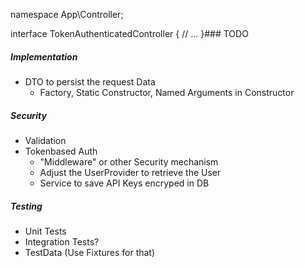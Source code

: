 namespace App\Controller;

interface TokenAuthenticatedController
{
    // ...
}### TODO

##### Implementation
- DTO to persist the request Data
  + Factory, Static Constructor, Named Arguments in Constructor



##### Security
- Validation
- Tokenbased Auth
  + "Middleware" or other Security mechanism
  + Adjust the UserProvider to retrieve the User
  + Service to save API Keys encryped in DB
  
##### Testing 
  + Unit Tests
  + Integration Tests?
  + TestData (Use Fixtures for that) 

